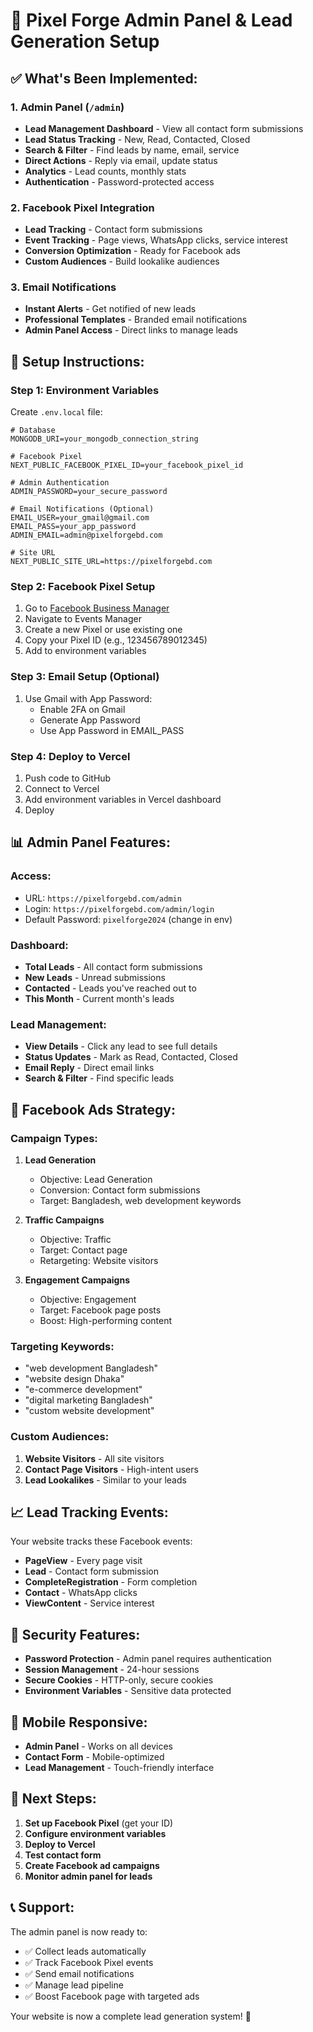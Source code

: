 # 🚀 Pixel Forge Admin Panel & Lead Generation Setup

## ✅ **What's Been Implemented:**

### 1. **Admin Panel** (`/admin`)
- **Lead Management Dashboard** - View all contact form submissions
- **Lead Status Tracking** - New, Read, Contacted, Closed
- **Search & Filter** - Find leads by name, email, service
- **Direct Actions** - Reply via email, update status
- **Analytics** - Lead counts, monthly stats
- **Authentication** - Password-protected access

### 2. **Facebook Pixel Integration**
- **Lead Tracking** - Contact form submissions
- **Event Tracking** - Page views, WhatsApp clicks, service interest
- **Conversion Optimization** - Ready for Facebook ads
- **Custom Audiences** - Build lookalike audiences

### 3. **Email Notifications**
- **Instant Alerts** - Get notified of new leads
- **Professional Templates** - Branded email notifications
- **Admin Panel Access** - Direct links to manage leads

## 🔧 **Setup Instructions:**

### **Step 1: Environment Variables**
Create `.env.local` file:
```env
# Database
MONGODB_URI=your_mongodb_connection_string

# Facebook Pixel
NEXT_PUBLIC_FACEBOOK_PIXEL_ID=your_facebook_pixel_id

# Admin Authentication
ADMIN_PASSWORD=your_secure_password

# Email Notifications (Optional)
EMAIL_USER=your_gmail@gmail.com
EMAIL_PASS=your_app_password
ADMIN_EMAIL=admin@pixelforgebd.com

# Site URL
NEXT_PUBLIC_SITE_URL=https://pixelforgebd.com
```

### **Step 2: Facebook Pixel Setup**
1. Go to [Facebook Business Manager](https://business.facebook.com)
2. Navigate to Events Manager
3. Create a new Pixel or use existing one
4. Copy your Pixel ID (e.g., 123456789012345)
5. Add to environment variables

### **Step 3: Email Setup (Optional)**
1. Use Gmail with App Password:
   - Enable 2FA on Gmail
   - Generate App Password
   - Use App Password in EMAIL_PASS

### **Step 4: Deploy to Vercel**
1. Push code to GitHub
2. Connect to Vercel
3. Add environment variables in Vercel dashboard
4. Deploy

## 📊 **Admin Panel Features:**

### **Access:**
- URL: `https://pixelforgebd.com/admin`
- Login: `https://pixelforgebd.com/admin/login`
- Default Password: `pixelforge2024` (change in env)

### **Dashboard:**
- **Total Leads** - All contact form submissions
- **New Leads** - Unread submissions
- **Contacted** - Leads you've reached out to
- **This Month** - Current month's leads

### **Lead Management:**
- **View Details** - Click any lead to see full details
- **Status Updates** - Mark as Read, Contacted, Closed
- **Email Reply** - Direct email links
- **Search & Filter** - Find specific leads

## 🎯 **Facebook Ads Strategy:**

### **Campaign Types:**
1. **Lead Generation**
   - Objective: Lead Generation
   - Conversion: Contact form submissions
   - Target: Bangladesh, web development keywords

2. **Traffic Campaigns**
   - Objective: Traffic
   - Target: Contact page
   - Retargeting: Website visitors

3. **Engagement Campaigns**
   - Objective: Engagement
   - Target: Facebook page posts
   - Boost: High-performing content

### **Targeting Keywords:**
- "web development Bangladesh"
- "website design Dhaka"
- "e-commerce development"
- "digital marketing Bangladesh"
- "custom website development"

### **Custom Audiences:**
1. **Website Visitors** - All site visitors
2. **Contact Page Visitors** - High-intent users
3. **Lead Lookalikes** - Similar to your leads

## 📈 **Lead Tracking Events:**

Your website tracks these Facebook events:
- **PageView** - Every page visit
- **Lead** - Contact form submission
- **CompleteRegistration** - Form completion
- **Contact** - WhatsApp clicks
- **ViewContent** - Service interest

## 🔐 **Security Features:**

- **Password Protection** - Admin panel requires authentication
- **Session Management** - 24-hour sessions
- **Secure Cookies** - HTTP-only, secure cookies
- **Environment Variables** - Sensitive data protected

## 📱 **Mobile Responsive:**

- **Admin Panel** - Works on all devices
- **Contact Form** - Mobile-optimized
- **Lead Management** - Touch-friendly interface

## 🚀 **Next Steps:**

1. **Set up Facebook Pixel** (get your ID)
2. **Configure environment variables**
3. **Deploy to Vercel**
4. **Test contact form**
5. **Create Facebook ad campaigns**
6. **Monitor admin panel for leads**

## 📞 **Support:**

The admin panel is now ready to:
- ✅ Collect leads automatically
- ✅ Track Facebook Pixel events
- ✅ Send email notifications
- ✅ Manage lead pipeline
- ✅ Boost Facebook page with targeted ads

Your website is now a complete lead generation system! 🎉

